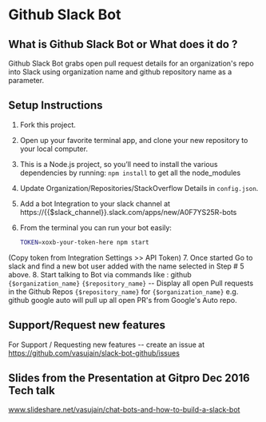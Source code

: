 # Github Slack Bot

## What is Github Slack Bot or What does it do ?
Github Slack Bot grabs open pull request details for an organization's repo into Slack using organization name and github repository name as a parameter. 

## Setup Instructions
1. Fork this project.
2. Open up your favorite terminal app, and clone your new repository to your local computer.
3. This is a Node.js project, so you’ll need to install the various dependencies by running: `npm install` to get all the node_modules
4. Update Organization/Repositories/StackOverflow Details in `config.json`.
5. Add a bot Integration to your slack channel at https://{{$slack_channel}}.slack.com/apps/new/A0F7YS25R-bots
6. From the terminal you can run your bot easily:

    ```bash
    TOKEN=xoxb-your-token-here npm start
    ```
 (Copy token from Integration Settings >> API Token)
7. Once started Go to slack and find a new bot user added with the name selected in Step # 5 above. 
8. Start talking to Bot via commands like : 
    github `{$organization_name}` `{$repository_name}` -- Display all open Pull requests in the Github Repos `{$repository_name}` for `{$organization_name}` 
    e.g. github google auto will pull up all open PR's from Google's Auto repo. 

## Support/Request new features
For Support / Requesting new features -- create an issue at https://github.com/vasujain/slack-bot-github/issues  

## Slides from the Presentation at Gitpro Dec 2016 Tech talk
www.slideshare.net/vasujain/chat-bots-and-how-to-build-a-slack-bot
